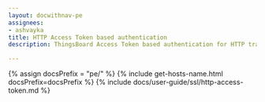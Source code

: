 ```yaml
---
layout: docwithnav-pe
assignees:
- ashvayka
title: HTTP Access Token based authentication
description: ThingsBoard Access Token based authentication for HTTP transport.

---
```


{% assign docsPrefix = "pe/" %}
{% include get-hosts-name.html docsPrefix=docsPrefix %}
{% include docs/user-guide/ssl/http-access-token.md %}
